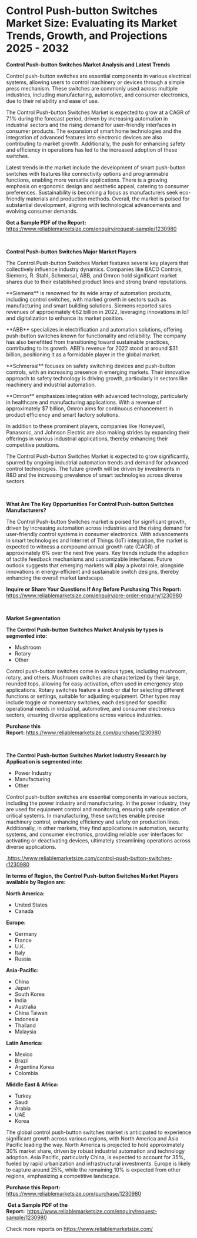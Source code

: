 <p><h1>Control Push-button Switches Market Size: Evaluating its Market Trends, Growth, and Projections 2025 - 2032</h1></p><p><strong>Control Push-button Switches Market Analysis and Latest Trends</strong></p>
<p><p>Control push-button switches are essential components in various electrical systems, allowing users to control machinery or devices through a simple press mechanism. These switches are commonly used across multiple industries, including manufacturing, automotive, and consumer electronics, due to their reliability and ease of use.</p><p>The Control Push-button Switches Market is expected to grow at a CAGR of 7.1% during the forecast period, driven by increasing automation in industrial sectors and the rising demand for user-friendly interfaces in consumer products. The expansion of smart home technologies and the integration of advanced features into electronic devices are also contributing to market growth. Additionally, the push for enhancing safety and efficiency in operations has led to the increased adoption of these switches.</p><p>Latest trends in the market include the development of smart push-button switches with features like connectivity options and programmable functions, enabling more versatile applications. There is a growing emphasis on ergonomic design and aesthetic appeal, catering to consumer preferences. Sustainability is becoming a focus as manufacturers seek eco-friendly materials and production methods. Overall, the market is poised for substantial development, aligning with technological advancements and evolving consumer demands.</p></p>
<p><strong>Get a Sample PDF of the Report:&nbsp;</strong> <a href="https://www.reliablemarketsize.com/enquiry/request-sample/1230980?utm_campaign=3220&utm_medium=2&utm_source=Github&utm_content=ia&utm_term=12042025&utm_id=control-push-button-switches">https://www.reliablemarketsize.com/enquiry/request-sample/1230980</a></p>
<p>&nbsp;</p>
<p><strong>Control Push-button Switches Major Market Players</strong></p>
<p><p>The Control Push-button Switches Market features several key players that collectively influence industry dynamics. Companies like BACO Controls, Siemens, R. Stahl, Schmersal, ABB, and Omron hold significant market shares due to their established product lines and strong brand reputations.</p><p>**Siemens** is renowned for its wide array of automation products, including control switches, with marked growth in sectors such as manufacturing and smart building solutions. Siemens reported sales revenues of approximately €62 billion in 2022, leveraging innovations in IoT and digitalization to enhance its market position.</p><p>**ABB** specializes in electrification and automation solutions, offering push-button switches known for functionality and reliability. The company has also benefitted from transitioning toward sustainable practices, contributing to its growth. ABB's revenue for 2022 stood at around $31 billion, positioning it as a formidable player in the global market.</p><p>**Schmersal** focuses on safety switching devices and push-button controls, with an increasing presence in emerging markets. Their innovative approach to safety technology is driving growth, particularly in sectors like machinery and industrial automation.</p><p>**Omron** emphasizes integration with advanced technology, particularly in healthcare and manufacturing applications. With a revenue of approximately $7 billion, Omron aims for continuous enhancement in product efficiency and smart factory solutions.</p><p>In addition to these prominent players, companies like Honeywell, Panasonic, and Johnson Electric are also making strides by expanding their offerings in various industrial applications, thereby enhancing their competitive positions.</p><p>The Control Push-button Switches Market is expected to grow significantly, spurred by ongoing industrial automation trends and demand for advanced control technologies. The future growth will be driven by investments in R&D and the increasing prevalence of smart technologies across diverse sectors.</p></p>
<p>&nbsp;</p>
<p><strong>What Are The Key Opportunities For Control Push-button Switches Manufacturers?</strong></p>
<p><p>The Control Push-button Switches market is poised for significant growth, driven by increasing automation across industries and the rising demand for user-friendly control systems in consumer electronics. With advancements in smart technologies and Internet of Things (IoT) integration, the market is expected to witness a compound annual growth rate (CAGR) of approximately 6% over the next five years. Key trends include the adoption of tactile feedback mechanisms and customizable interfaces. Future outlook suggests that emerging markets will play a pivotal role, alongside innovations in energy-efficient and sustainable switch designs, thereby enhancing the overall market landscape.</p></p>
<p><strong>Inquire or Share Your Questions If Any Before Purchasing This Report:</strong> <a href="https://www.reliablemarketsize.com/enquiry/pre-order-enquiry/1230980?utm_campaign=3220&utm_medium=2&utm_source=Github&utm_content=ia&utm_term=12042025&utm_id=control-push-button-switches">https://www.reliablemarketsize.com/enquiry/pre-order-enquiry/1230980</a></p>
<p>&nbsp;</p>
<p><strong>Market Segmentation</strong></p>
<p><strong>The Control Push-button Switches Market Analysis by types is segmented into:</strong></p>
<p><ul><li>Mushroom</li><li>Rotary</li><li>Other</li></ul></p>
<p><p>Control push-button switches come in various types, including mushroom, rotary, and others. Mushroom switches are characterized by their large, rounded tops, allowing for easy activation, often used in emergency stop applications. Rotary switches feature a knob or dial for selecting different functions or settings, suitable for adjusting equipment. Other types may include toggle or momentary switches, each designed for specific operational needs in industrial, automotive, and consumer electronics sectors, ensuring diverse applications across various industries.</p></p>
<p><strong>Purchase this Report:&nbsp;</strong><a href="https://www.reliablemarketsize.com/purchase/1230980?utm_campaign=3220&utm_medium=2&utm_source=Github&utm_content=ia&utm_term=12042025&utm_id=control-push-button-switches">https://www.reliablemarketsize.com/purchase/1230980</a></p>
<p>&nbsp;</p>
<p><strong>The Control Push-button Switches Market Industry Research by Application is segmented into:</strong></p>
<p><ul><li>Power Industry</li><li>Manufacturing</li><li>Other</li></ul></p>
<p><p>Control push-button switches are essential components in various sectors, including the power industry and manufacturing. In the power industry, they are used for equipment control and monitoring, ensuring safe operation of critical systems. In manufacturing, these switches enable precise machinery control, enhancing efficiency and safety on production lines. Additionally, in other markets, they find applications in automation, security systems, and consumer electronics, providing reliable user interfaces for activating or deactivating devices, ultimately streamlining operations across diverse applications.</p></p>
<p><a href="https://www.reliablemarketsize.com/control-push-button-switches-r1230980?utm_campaign=3220&utm_medium=2&utm_source=Github&utm_content=ia&utm_term=12042025&utm_id=control-push-button-switches">&nbsp;https://www.reliablemarketsize.com/control-push-button-switches-r1230980</a></p>
<p><strong>In terms of Region, the Control Push-button Switches Market Players available by Region are:</strong></p>
<p>
    <p> <strong> North America: </strong>
        <ul>
            <li>United States</li>
            <li>Canada</li>
        </ul>
        </p> 
    <p> <strong> Europe: </strong>
        <ul>
            <li>Germany</li>
            <li>France</li>
            <li>U.K.</li>
            <li>Italy</li>
            <li>Russia</li>
        </ul>
        </p> 
    <p> <strong> Asia-Pacific: </strong>
        <ul>
            <li>China</li>
            <li>Japan</li>
            <li>South Korea</li>
            <li>India</li>
            <li>Australia</li>
            <li>China Taiwan</li>
            <li>Indonesia</li>
            <li>Thailand</li>
            <li>Malaysia</li>
        </ul>
        </p> 
    <p> <strong> Latin America: </strong>
        <ul>
            <li>Mexico</li>
            <li>Brazil</li>
            <li>Argentina Korea</li>
            <li>Colombia</li>
        </ul>
        </p> 
    <p> <strong> Middle East & Africa: </strong>
        <ul>
            <li>Turkey</li>
            <li>Saudi</li>
            <li>Arabia</li>
            <li>UAE</li>
            <li>Korea</li>
        </ul>
    </p>
    </p>
<p><p>The global control push-button switches market is anticipated to experience significant growth across various regions, with North America and Asia Pacific leading the way. North America is projected to hold approximately 30% market share, driven by robust industrial automation and technology adoption. Asia Pacific, particularly China, is expected to account for 35%, fueled by rapid urbanization and infrastructural investments. Europe is likely to capture around 25%, while the remaining 10% is expected from other regions, emphasizing a competitive landscape.</p></p>
<p><strong>Purchase this Report: </strong><a href="https://www.reliablemarketsize.com/purchase/1230980?utm_campaign=3220&utm_medium=2&utm_source=Github&utm_content=ia&utm_term=12042025&utm_id=control-push-button-switches">https://www.reliablemarketsize.com/purchase/1230980</a></p>
<p>&nbsp;<strong>Get a Sample PDF of the Report:&nbsp;&nbsp;</strong><a href="https://www.reliablemarketsize.com/enquiry/request-sample/1230980?utm_campaign=3220&utm_medium=2&utm_source=Github&utm_content=ia&utm_term=12042025&utm_id=control-push-button-switches">https://www.reliablemarketsize.com/enquiry/request-sample/1230980</a></p>
<p><strong></strong></p>
<p>Check more reports on <a href="https://www.reliablemarketsize.com/?utm_campaign=3220&utm_medium=2&utm_source=Github&utm_content=ia&utm_term=12042025&utm_id=control-push-button-switches">https://www.reliablemarketsize.com/</a></p>